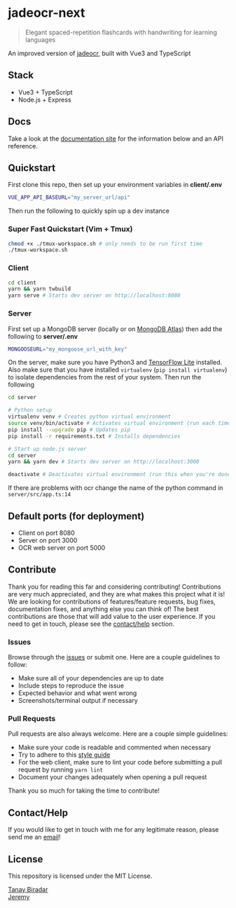 # jadeocr-next

> Elegant spaced-repetition flashcards with handwriting for learning languages

An improved version of [jadeocr](https://next.jadeocr.com), built with Vue3 and TypeScript


## Stack
* Vue3 + TypeScript
* Node.js + Express

## Docs
Take a look at the [documentation site](https://docs.jadeocr.com) for the information below and an API reference.

## Quickstart
First clone this repo, then set up your environment variables in **client/.env**
```bash
VUE_APP_API_BASEURL="my_server_url/api"
```
Then run the following to quickly spin up a dev instance
### Super Fast Quickstart (Vim + Tmux)
```bash
chmod +x ./tmux-workspace.sh # only needs to be run first time
./tmux-workspace.sh
```
### Client
```bash
cd client
yarn && yarn twbuild
yarn serve # Starts dev server on http://localhost:8080
```
### Server
First set up a MongoDB server (locally or on [MongoDB Atlas](https://www.mongodb.com/cloud/atlas)) then add the following to **server/.env**
```bash
MONGOOSEURL="my_mongoose_url_with_key"
```
On the server, make sure you have Python3 and [TensorFlow Lite](https://www.tensorflow.org/lite/guide/python) installed. Also make sure that you have installed `virtualenv` (`pip install virtualenv`) to isolate dependencies from the rest of your system.
Then run the following
```bash
cd server

# Python setup
virtualenv venv # Creates python virtual environment
source venv/bin/activate # Activates virtual environment (run each time before working with the server)
pip install --upgrade pip # Updates pip
pip install -r requirements.txt # Installs dependencies

# Start up node.js server
cd server
yarn && yarn dev # Starts dev server on http://localhost:3000

deactivate # Deactivates virtual environment (run this when you're done)
```

If there are problems with ocr change the name of the python command in `server/src/app.ts:14`

## Default ports (for deployment)
- Client on port 8080
- Server on port 3000
- OCR web server on port 5000

## Contribute
Thank you for reading this far and considering contributing! Contributions are very much appreciated, and they are what makes this project what it is! We are looking for contributions of features/feature requests, bug fixes, documentation fixes, and anything else you can think of! The best contributions are those that will add value to the user experience. If you need to get in touch, please see the [contact/help](#Contact/Help) section.

### Issues
Browse through the [issues](https://github.com/jadeocr/jadeocr-next/issues) or submit one. Here are a couple guidelines to follow:
* Make sure all of your dependencies are up to date
* Include steps to reproduce the issue
* Expected behavior and what went wrong
* Screenshots/terminal output if necessary
### Pull Requests
Pull requests are also always welcome. Here are a couple simple guidelines:
* Make sure your code is readable and commented when necessary
* Try to adhere to this [style guide](https://docs.gitlab.com/ee/development/newlines_styleguide.html)
* For the web client, make sure to lint your code before submitting a pull request by running `yarn lint`
* Document your changes adequately when opening a pull request

Thank you so much for taking the time to contribute!


## Contact/Help
If you would like to get in touch with me for any legitimate reason, please send me an <a href='mailto: devs@jadeocr.com'>email</a>! 


## License
This repository is licensed under the MIT License.

[Tanay Biradar](https://github.com/TanayB11)  
[Jeremy](https://github.com/wizard1238)
